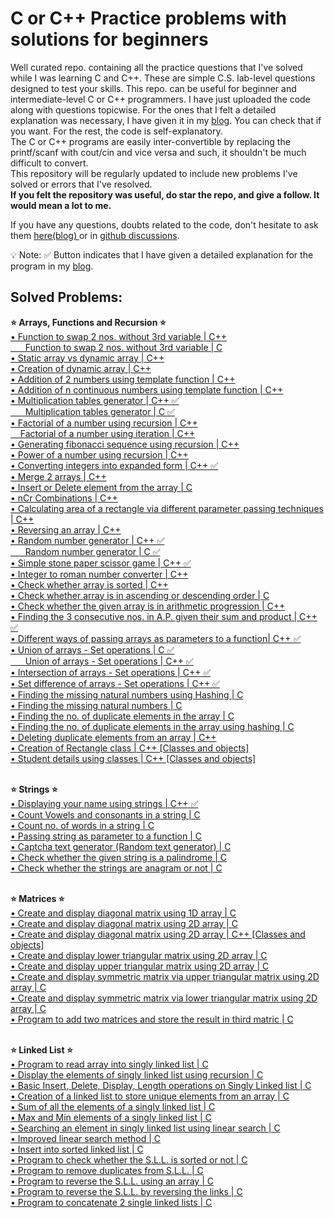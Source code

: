 # C or C++ Practice problems with solutions for beginners
Well curated repo. containing all the practice questions that I've solved while I was learning C and C++. These are simple C.S. lab-level questions designed to test your skills. This repo. can be useful for beginner and intermediate-level C or C++ programmers. I have just uploaded the code along with questions topicwise. For the ones that I felt a detailed explanation was necessary, I have given it in my <a href="https://vishruthcodes.blogspot.com/">blog</a>. You can check that if you want. For the rest, the code is self-explanatory. <br>The C or C++ programs are easily inter-convertible by replacing the printf/scanf with cout/cin and vice versa and such, it shouldn't be much difficult to convert.</br>This repository will be regularly updated to include new problems I've solved or errors that I've resolved.</br>
<b>If you felt the repository was useful, do star the repo, and give a follow. It would mean a lot to me.</b><br>

If you have any questions, doubts related to the code, don't hesitate to ask them <a href="https://vishruthcodes.blogspot.com/p/contact-us.html">here(blog) </a> or in <a href="https://github.com/Vishruthh/C-and-Cpp-Practice-problems-with-solutions/discussions/1"> github discussions</a>.

💡 Note: ✅ Button indicates that I have given a detailed explanation for the program in my <a href="https://vishruthcodes.blogspot.com/">blog</a>.

<h2>Solved Problems:</h2>
<strong>⭐ Arrays, Functions and Recursion ⭐</strong><br>
<a href="https://github.com/Vishruthh/C-or-CPP-Practice-problems-with-solutions/blob/main/swap.cpp">
    • Function to swap 2 nos. without 3rd variable | C++
</a><br>
<a href="https://github.com/Vishruthh/C-or-Cpp-Practice-problems-with-solutions/blob/main/swap.c">
        &nbsp;&nbsp;&nbsp;&nbsp;&nbsp;&nbsp;Function to swap 2 nos. without 3rd variable | C
</a><br>
<a href="https://github.com/Vishruthh/C-or-CPP-Practice-problems-with-solutions/blob/main/insertintoarray.cpp">
    • Static array vs dynamic array | C++
</a><br>
<a href="https://github.com/Vishruthh/C-or-CPP-Practice-problems-with-solutions/blob/main/arrays.cpp">
    • Creation of dynamic array | C++
</a><br>
<a href="https://github.com/Vishruthh/C-or-CPP-Practice-problems-with-solutions/blob/main/add.cpp">
    • Addition of 2 numbers using template function | C++
</a><br>
<a href="https://github.com/Vishruthh/C-or-CPP-Practice-problems-with-solutions/blob/main/additionofnnos.cpp">
    • Addition of n continuous numbers using template function | C++
</a><br>
<a href="https://github.com/Vishruthh/C-or-CPP-Practice-problems-with-solutions/blob/main/tables.cpp">
    • Multiplication tables generator | C++ ✅
</a><br>
<a href="https://github.com/Vishruthh/C-or-Cpp-Practice-problems-with-solutions/blob/main/tables.c">
        &nbsp;&nbsp;&nbsp;&nbsp;&nbsp;&nbsp;Multiplication tables generator | C ✅
</a><br>
<a href="https://github.com/Vishruthh/C-or-CPP-Practice-problems-with-solutions/blob/main/factorialusingrecursion.cpp">
    • Factorial of a number using recursion | C++
</a><br>
<a href="https://github.com/Vishruthh/C-or-Cpp-Practice-problems-with-solutions/blob/main/iterationfactorial.cpp">
        &nbsp;&nbsp;&nbsp;&nbsp;Factorial of a number using iteration | C++
</a><br>
<a href="https://github.com/Vishruthh/C-or-CPP-Practice-problems-with-solutions/blob/main/fibonacci.cpp">
    • Generating fibonacci sequence using recursion | C++
</a><br>
<a href="https://github.com/Vishruthh/C-or-CPP-Practice-problems-with-solutions/blob/main/powerusingrecursion.cpp">
    • Power of a number using recursion | C++
</a><br>
<a href="https://github.com/Vishruthh/C-or-CPP-Practice-problems-with-solutions/blob/main/itr.cpp">
    • Converting integers into expanded form | C++ ✅
</a><br>
<a href="https://github.com/Vishruthh/C-or-CPP-Practice-problems-with-solutions/blob/main/mergearray.cpp">
    • Merge 2 arrays | C++
</a><br>
<a href="https://github.com/Vishruthh/C-and-Cpp-Practice-problems-with-solutions/blob/main/insertdelete.c">
    • Insert or Delete element from the array | C
</a><br>
<a href="https://github.com/Vishruthh/C-or-CPP-Practice-problems-with-solutions/blob/main/nCr.cpp">
    • nCr Combinations | C++
</a><br>
<a href="https://github.com/Vishruthh/C-or-CPP-Practice-problems-with-solutions/blob/main/psap.cpp">
    • Calculating area of a rectangle via different parameter passing techniques | C++
</a><br>
<a href="https://github.com/Vishruthh/C-or-CPP-Practice-problems-with-solutions/blob/main/reversearray.cpp">
    • Reversing an array | C++
</a><br>
<a href="https://github.com/Vishruthh/C-or-CPP-Practice-problems-with-solutions/blob/main/rng.cpp">
    • Random number generator | C++ ✅
</a><br>
<a href="https://github.com/Vishruthh/C-or-Cpp-Practice-problems-with-solutions/blob/main/randomnogenerator.c">
        &nbsp;&nbsp;&nbsp;&nbsp;&nbsp;&nbsp;Random number generator | C ✅
</a><br>
<a href="https://github.com/Vishruthh/C-or-CPP-Practice-problems-with-solutions/blob/main/stonepaperscissor.cpp">
    • Simple stone paper scissor game | C++ ✅
</a><br>
<a href="https://github.com/Vishruthh/C-or-CPP-Practice-problems-with-solutions/blob/main/roman.cpp">
    • Integer to roman number converter | C++
</a><br>
<a href="https://github.com/Vishruthh/C-or-CPP-Practice-problems-with-solutions/blob/main/sortcheck.cpp">
    • Check whether array is sorted | C++
</a><br>
<a href="https://github.com/Vishruthh/C-and-Cpp-Practice-problems-with-solutions/blob/main/sortedornot.c">
    • Check whether array is in ascending or descending order | C
</a><br>
<a href="https://github.com/Vishruthh/C-or-CPP-Practice-problems-with-solutions/blob/main/checkap.cpp">
    • Check whether the given array is in arithmetic progression | C++
</a><br>
<a href="https://github.com/Vishruthh/C-or-CPP-Practice-problems-with-solutions/blob/main/sumpro.cpp">
    • Finding the 3 consecutive nos. in A.P. given their sum and product | C++ ✅
</a><br>
<a href="https://github.com/Vishruthh/C-or-CPP-Practice-problems-with-solutions/blob/main/vmopaap.cpp">
    • Different ways of passing arrays as parameters to a function| C++ ✅
</a><br>
<a href="https://github.com/Vishruthh/C-or-Cpp-Practice-problems-with-solutions/blob/main/union.cpp">
    • Union of arrays - Set operations | C ✅
</a><br>
<a href="https://github.com/Vishruthh/C-or-Cpp-Practice-problems-with-solutions/blob/main/union.c%2B%2B">
        &nbsp;&nbsp;&nbsp;&nbsp;&nbsp;&nbsp;Union of arrays - Set operations | C++ ✅
</a><br>
<a href="https://github.com/Vishruthh/C-or-Cpp-Practice-problems-with-solutions/blob/main/intersection.cpp">
    • Intersection of arrays - Set operations | C++ ✅
</a><br>
<a href="https://github.com/Vishruthh/C-or-Cpp-Practice-problems-with-solutions/blob/main/setdiff.cpp">
    • Set difference of arrays - Set operations | C++ ✅
</a><br>
<a href="https://github.com/Vishruthh/C-or-Cpp-Practice-problems-with-solutions/blob/main/missingelementsusinghashing.c">
    • Finding the missing natural numbers using Hashing | C
</a><br>
<a href="https://github.com/Vishruthh/C-or-Cpp-Practice-problems-with-solutions/blob/main/missingnaturalelements.c">
    • Finding the missing natural numbers | C
</a><br>
<a href="https://github.com/Vishruthh/C-and-Cpp-Practice-problems-with-solutions/blob/main/duplicount.c">
    • Finding the no. of duplicate elements in the array | C
</a><br>
<a href="https://github.com/Vishruthh/C-and-Cpp-Practice-problems-with-solutions/blob/main/duplicounthash.c">
    • Finding the no. of duplicate elements in the array using hashing | C
</a><br>
<a href="https://github.com/Vishruthh/C-and-Cpp-Practice-problems-with-solutions/blob/main/dupliremove.cpp">
    • Deleting duplicate elements from an array | C++
</a><br>
<a href="https://github.com/Vishruthh/C-or-CPP-Practice-problems-with-solutions/blob/main/classesnfunctions.cpp">
    • Creation of Rectangle class | C++ [Classes and objects]
</a><br>
<a href="https://github.com/Vishruthh/C-or-CPP-Practice-problems-with-solutions/blob/main/studentdetailsusingclasses.cpp">
    • Student details using classes | C++ [Classes and objects]
</a><br>


<br><strong>⭐ Strings ⭐</strong><br>
<a href="https://github.com/Vishruthh/C-or-CPP-Practice-problems-with-solutions/blob/main/string.cpp">
    • Displaying your name using strings | C++ ✅
</a><br>
<a href="https://github.com/Vishruthh/C-and-Cpp-Practice-problems-with-solutions/blob/main/vowelconsonant.c">
    • Count Vowels and consonants in a string | C
</a><br>
<a href="https://github.com/Vishruthh/C-and-Cpp-Practice-problems-with-solutions/blob/main/words.c">
    • Count no. of words in a string | C
</a><br>
<a href="https://github.com/Vishruthh/C-and-Cpp-Practice-problems-with-solutions/blob/main/stringasparam.c">
    • Passing string as parameter to a function | C
</a><br>
<a href="https://github.com/Vishruthh/C-and-Cpp-Practice-problems-with-solutions/blob/main/randomtextgen.c">
    • Captcha text generator (Random text generator) | C
</a><br>
<a href="https://github.com/Vishruthh/C-and-Cpp-Practice-problems-with-solutions/blob/main/palindrome.c">
    • Check whether the given string is a palindrome | C
</a><br>
<a href="https://github.com/Vishruthh/C-and-Cpp-Practice-problems-with-solutions/blob/main/anagram.c">
    • Check whether the strings are anagram or not | C
</a><br>


<br><strong>⭐ Matrices ⭐</strong><br>
<a href="https://github.com/Vishruthh/C-or-CPP-Practice-problems-with-solutions/blob/main/diagonalmatrix.c">
    • Create and display diagonal matrix using 1D array | C 
</a><br>
<a href="https://github.com/Vishruthh/C-or-CPP-Practice-problems-with-solutions/blob/main/diagonalmatrix2d.c">
    • Create and display diagonal matrix using 2D array | C 
</a><br>
<a href="https://github.com/Vishruthh/C-or-CPP-Practice-problems-with-solutions/blob/main/diagonalmatrix2d.cpp">
    • Create and display diagonal matrix using 2D array | C++ [Classes and objects]
</a><br>
<a href="https://github.com/Vishruthh/C-or-CPP-Practice-problems-with-solutions/blob/main/lowerTriMatrix2d.c">
    • Create and display lower triangular matrix using 2D array | C
</a><br>
<a href="https://github.com/Vishruthh/C-or-CPP-Practice-problems-with-solutions/blob/main/upperTriMatrix2d.c">
    • Create and display upper triangular matrix using 2D array | C
</a><br>
<a href="https://github.com/Vishruthh/C-or-CPP-Practice-problems-with-solutions/blob/main/symmetricmatrixup2d.c">
    • Create and display symmetric matrix via upper triangular matrix using 2D array | C
</a><br>
<a href="https://github.com/Vishruthh/C-or-CPP-Practice-problems-with-solutions/blob/main/symmetricmatric2d.c">
    • Create and display symmetric matrix via lower triangular matrix using 2D array | C
</a><br>
<a href="https://github.com/Vishruthh/C-or-CPP-Practice-problems-with-solutions/blob/main/addmatrix.c">
    • Program to add two matrices and store the result in third matric | C
</a><br>


<br><strong>⭐ Linked List ⭐</strong><br>
<a href="https://github.com/Vishruthh/C-or-CPP-Practice-problems-with-solutions/blob/main/readArrayIntoLL.c">
    • Program to read array into singly linked list | C
</a><br>
<a href="https://github.com/Vishruthh/C-or-CPP-Practice-problems-with-solutions/blob/main/arrayll.c">
    • Display the elements of singly linked list using recursion | C
</a><br>
<a href="https://github.com/Vishruthh/C-or-CPP-Practice-problems-with-solutions/blob/main/lengthofll.c">
    • Basic Insert, Delete, Display, Length operations on  Singly Linked list | C
</a><br>
<a href="https://github.com/Vishruthh/C-and-Cpp-Practice-problems-with-solutions/blob/main/removeduplicates.c">
    • Creation of a linked list to store unique elements from an array | C
</a><br>
<a href="https://github.com/Vishruthh/C-and-Cpp-Practice-problems-with-solutions/blob/main/sumofelementsll.c">
    • Sum of all the elements of a singly linked list | C
</a><br>
<a href="https://github.com/Vishruthh/C-and-Cpp-Practice-problems-with-solutions/blob/main/maxandminofsll.c">
    • Max and Min elements of a singly linked list | C
</a><br>
<a href="https://github.com/Vishruthh/C-and-Cpp-Practice-problems-with-solutions/blob/main/linearsearchll.c">
    • Searching an element in singly linked list using linear search | C
</a><br>
<a href="https://github.com/Vishruthh/C-and-Cpp-Practice-problems-with-solutions/blob/main/improvedlinearsearchll.c">
    • Improved linear search method | C
</a><br>
<a href="https://github.com/Vishruthh/C-and-Cpp-Practice-problems-with-solutions/blob/main/insertintosortedll.c">
    • Insert into sorted linked list | C
</a><br>
<a href="https://github.com/Vishruthh/C-and-Cpp-Practice-problems-with-solutions/blob/main/checksllsorted.c">
    • Program to check whether the S.L.L. is sorted or not | C
</a><br>
<a href="https://github.com/Vishruthh/C-and-Cpp-Practice-problems-with-solutions/blob/main/removeduplicatessll.c">
    • Program to remove duplicates from S.L.L. | C
</a><br>
<a href="https://github.com/Vishruthh/C-and-Cpp-Practice-problems-with-solutions/blob/main/revsllusingarray.c">
    • Program to reverse the S.L.L. using an array | C
</a><br>
<a href="https://github.com/Vishruthh/C-and-Cpp-Practice-problems-with-solutions/blob/main/revsll.c">
    • Program to reverse the S.L.L. by reversing the links | C
</a><br>
<a href="https://github.com/Vishruthh/C-and-Cpp-Practice-problems-with-solutions/blob/main/sllconcatenate.c">
    • Program to concatenate 2 single linked lists | C
</a><br>
